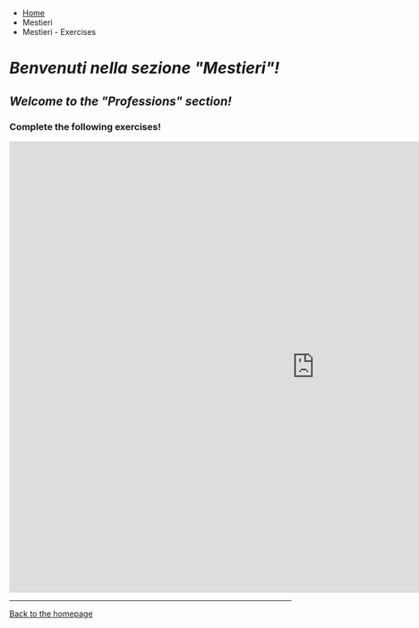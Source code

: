 <ul class="breadcrumb">
  <li><a href="index.html">Home</a></li>
  <li><a href="Mestieri.html"></a>Mestieri</li>
  <li>Mestieri - Exercises</li>
</ul>

<h1><i>Benvenuti nella sezione <strong>"Mestieri"</strong>!</i></h1>
<h2><i>Welcome to the <strong>"Professions"</strong> section!</i></h2>


<h3> Complete the following exercises!</h3>
<iframe src="https://h5p.org/h5p/embed/168456" width="1090" height="806" frameborder="0" allowfullscreen="allowfullscreen"></iframe><script src="https://h5p.org/sites/all/modules/h5p/library/js/h5p-resizer.js" charset="UTF-8"></script>

<hr>

<script src="https://h5p.org/sites/all/modules/h5p/library/js/h5p-resizer.js" charset="UTF-8"></script>

<a href="index.html"> Back to the homepage </a>
